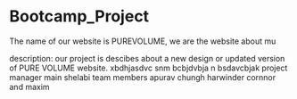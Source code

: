 # Bootcamp_Project
The name of our website is PUREVOLUME, we are the website about mu

description: our project is descibes about a new design or updated version of PURE VOLUME website.
xbdhjasdvc
snm bcbjdvbja
n bsdavcbjak
project manager main shelabi
team members apurav chungh harwinder cornnor and maxim
